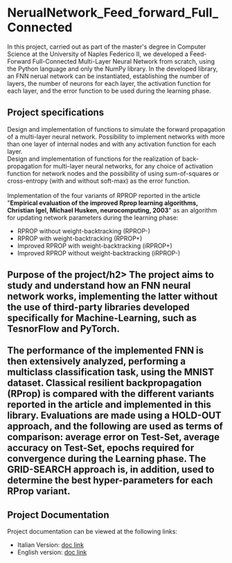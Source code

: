 # NerualNetwork_Feed_forward_Full_Connected
In this project, carried out as part of the master's degree in Computer Science at the University of Naples Federico II, we developed a Feed-Forward Full-Connected Multi-Layer Neural Network from scratch, using the Python language and only the NumPy library.
In the developed library, an FNN nerual network can be instantiated, establishing the number of layers, the number of neurons for each layer, the activation function for each layer, and the error function to be used during the learning phase.

<h2>Project specifications</h2>
Design and implementation of functions to simulate the forward propagation of a multi-layer neural network. 
Possibility to implement networks with more than one layer of internal nodes and with any activation function for each layer.
<br>
Design and implementation of functions for the realization of back-propagation for multi-layer neural networks, for any choice of activation function for network nodes and the possibility of using sum-of-squares or cross-entropy (with and without soft-max) as the error function.
<br><br>
Implementation of the four variants of RPROP reported in the article "<b>Empirical evaluation of the improved Rprop learning algorithms, Christian Igel, Michael Husken, neurocomputing, 2003</b>" as an algorithm for updating network parameters during the learning phase:
  <ul>
    <li>RPROP without weight-backtracking (RPROP-)</li>
    <li>RPROP with weight-backtracking (RPROP+)</li>
    <li>Improved RPROP with weight-backtracking (iRPROP+)</li>
    <li>Improved RPROP without weight-backtracking (iRPROP-)</li>
  </ul>

<h2>Purpose of the project/h2>
The project aims to study and understand how an FNN neural network works, implementing the latter without the use of third-party libraries developed specifically for Machine-Learning, such as TesnorFlow and PyTorch.
<br><br>
The performance of the implemented FNN is then extensively analyzed, performing a multiclass classification task, using the MNIST dataset. Classical resilient backpropagation (RProp) is compared with the different variants reported in the article and implemented in this library. Evaluations are made using a HOLD-OUT approach, and the following are used as terms of comparison: average error on Test-Set, average accuracy on Test-Set, epochs required for convergence during the Learning phase. The GRID-SEARCH approach is, in addition, used to determine the best hyper-parameters for each RProp variant.

<h2>Project Documentation</h2>
Project documentation can be viewed at the following links:
<ul>
    <li>Italian Version: <a href="https://drive.google.com/file/d/1daIZbzi9ef6UF1fJKRIAEPcOHncNWCnM/view?usp=sharing">doc link</a></li>
    <li>English version: <a href="">doc link</a></li>
</ul>
